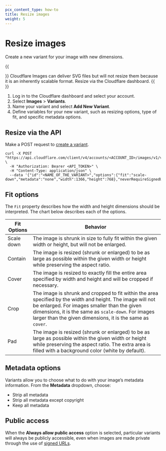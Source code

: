 ```yaml
---
pcx_content_type: how-to
title: Resize images
weight: 5
---
```


# Resize images

Create a new variant for your image with new dimensions.

{{<Aside type="note">}}
Cloudflare Images can deliver SVG files but will not resize them because it is an inherently scalable format.
Resize via the Cloudflare dashboard.
{{</Aside>}}

1. Log in to the Cloudflare dashboard and select your account.
2. Select **Images** > **Variants**.
3. Name your variant and select **Add New Variant**.
4. Define variables for your new variant, such as resizing options, type of fit, and specific metadata options.

## Resize via the API

Make a POST request to [create a variant](/api/operations/cloudflare-images-variants-create-a-variant).

```curl
curl -X POST "https://api.cloudflare.com/client/v4/accounts/<ACCOUNT_ID>/images/v1/variants" \
  -H "Authorization: Bearer <API_TOKEN>" \
  -H "Content-Type: application/json" \
  --data '{"id":"<NAME_OF_THE_VARIANT>","options":{"fit":"scale-down","metadata":"none","width":1366,"height":768},"neverRequireSignedURLs":true}
```

## Fit options

The `Fit` property describes how the width and height dimensions should be interpreted. The chart below describes each of the options.

| Fit Options | Behavior |
|-------------|----------|
| Scale down | The image is shrunk in size to fully fit within the given width or height, but will not be enlarged.|
| Contain    | The image is resized (shrunk or enlarged) to be as large as possible within the given width or height while preserving the aspect ratio.|
| Cover      | The image is resized to exactly fill the entire area specified by width and height and will be cropped if necessary.|
| Crop       | The image is shrunk and cropped to fit within the area specified by the width and height. The image will not be enlarged. For images smaller than the given dimensions, it is the same as `scale-down`. For images larger than the given dimensions, it is the same as `cover`.|
| Pad        | The image is resized (shrunk or enlarged) to be as large as possible within the given width or height while preserving the aspect ratio. The extra area is filled with a background color (white by default).|

## Metadata options

Variants allow you to choose what to do with your image’s metadata information. From the **Metadata** dropdown, choose:

- Strip all metadata
- Strip all metadata except copyright
- Keep all metadata

## Public access

When the **Always allow public access** option is selected, particular variants will always be publicly accessible, even when images are made private through the use of [signed URLs](/images/serve-images/serve-private-images).